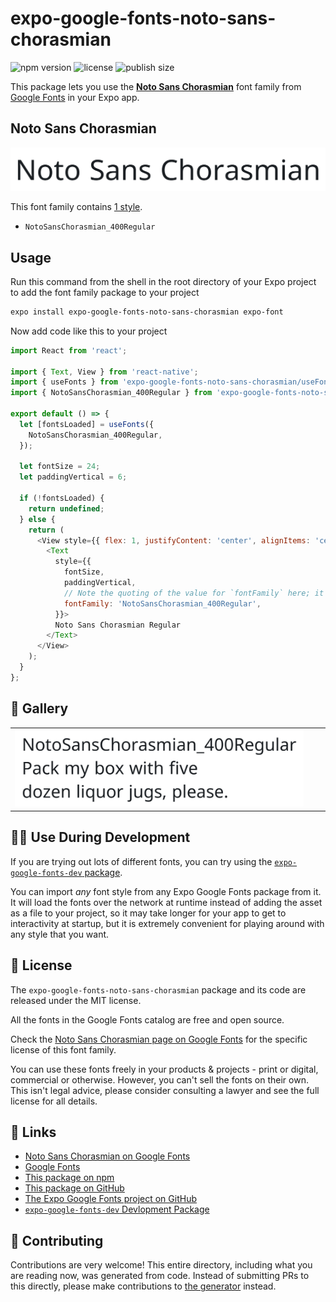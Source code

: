 # expo-google-fonts-noto-sans-chorasmian

![npm version](https://flat.badgen.net/npm/v/expo-google-fonts-noto-sans-chorasmian)
![license](https://flat.badgen.net/github/license/expo/google-fonts)
![publish size](https://flat.badgen.net/packagephobia/install/expo-google-fonts-noto-sans-chorasmian)

This package lets you use the [**Noto Sans Chorasmian**](https://fonts.google.com/specimen/Noto+Sans+Chorasmian) font family from [Google Fonts](https://fonts.google.com/) in your Expo app.

## Noto Sans Chorasmian

![Noto Sans Chorasmian](./font-family.png)

This font family contains [1 style](#-gallery).

- `NotoSansChorasmian_400Regular`

## Usage

Run this command from the shell in the root directory of your Expo project to add the font family package to your project
```sh
expo install expo-google-fonts-noto-sans-chorasmian expo-font
```

Now add code like this to your project
```js
import React from 'react';

import { Text, View } from 'react-native';
import { useFonts } from 'expo-google-fonts-noto-sans-chorasmian/useFonts';
import { NotoSansChorasmian_400Regular } from 'expo-google-fonts-noto-sans-chorasmian/400Regular';

export default () => {
  let [fontsLoaded] = useFonts({
    NotoSansChorasmian_400Regular,
  });

  let fontSize = 24;
  let paddingVertical = 6;

  if (!fontsLoaded) {
    return undefined;
  } else {
    return (
      <View style={{ flex: 1, justifyContent: 'center', alignItems: 'center' }}>
        <Text
          style={{
            fontSize,
            paddingVertical,
            // Note the quoting of the value for `fontFamily` here; it expects a string!
            fontFamily: 'NotoSansChorasmian_400Regular',
          }}>
          Noto Sans Chorasmian Regular
        </Text>
      </View>
    );
  }
};

```

## 🔡 Gallery


||||
|-|-|-|
|![NotoSansChorasmian_400Regular](.//400Regular/NotoSansChorasmian_400Regular.ttf.png)||||


## 👩‍💻 Use During Development

If you are trying out lots of different fonts, you can try using the [`expo-google-fonts-dev` package](https://github.com/freeboub/google-fonts/tree/master/font-packages/dev#readme).

You can import *any* font style from any Expo Google Fonts package from it. It will load the fonts
over the network at runtime instead of adding the asset as a file to your project, so it may take longer
for your app to get to interactivity at startup, but it is extremely convenient
for playing around with any style that you want.

## 📖 License

The `expo-google-fonts-noto-sans-chorasmian` package and its code are released under the MIT license.

All the fonts in the Google Fonts catalog are free and open source.

Check the [Noto Sans Chorasmian page on Google Fonts](https://fonts.google.com/specimen/Noto+Sans+Chorasmian) for the specific license of this font family.

You can use these fonts freely in your products & projects - print or digital, commercial or otherwise. However, you can't sell the fonts on their own. This isn't legal advice, please consider consulting a lawyer and see the full license for all details.

## 🔗 Links

- [Noto Sans Chorasmian on Google Fonts](https://fonts.google.com/specimen/Noto+Sans+Chorasmian)
- [Google Fonts](https://fonts.google.com/)
- [This package on npm](https://www.npmjs.com/package/expo-google-fonts-noto-sans-chorasmian)
- [This package on GitHub](https://github.com/freeboub/google-fonts/tree/master/font-packages/noto-sans-chorasmian)
- [The Expo Google Fonts project on GitHub](https://github.com/freeboub/google-fonts)
- [`expo-google-fonts-dev` Devlopment Package](https://github.com/freeboub/google-fonts/tree/master/font-packages/dev)

## 🤝 Contributing

Contributions are very welcome! This entire directory, including what you are reading now, was generated from code. Instead of submitting PRs to this directly, please make contributions to [the generator](https://github.com/freeboub/google-fonts/tree/master/packages/generator) instead.
